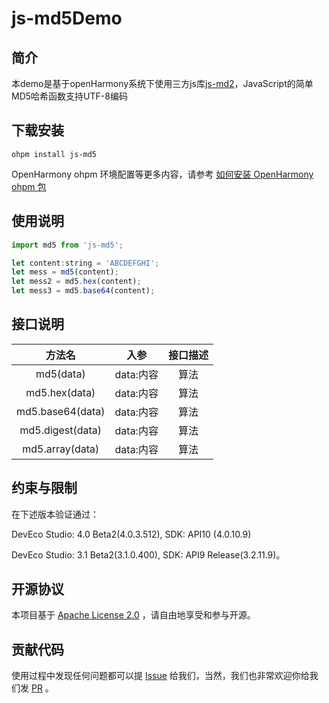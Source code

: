 # js-md5Demo

## 简介
本demo是基于openHarmony系统下使用三方js库[js-md2](https://github.com/emn178/js-md5)，JavaScript的简单MD5哈希函数支持UTF-8编码

## 下载安装
```
ohpm install js-md5
```
OpenHarmony ohpm 环境配置等更多内容，请参考 [如何安装 OpenHarmony ohpm 包](https://gitee.com/openharmony-tpc/docs/blob/master/OpenHarmony_har_usage.md)
## 使用说明

```javascript
import md5 from 'js-md5';

let content:string = 'ABCDEFGHI';
let mess = md5(content);
let mess2 = md5.hex(content);
let mess3 = md5.base64(content);
```

## 接口说明

|    方法名    |    入参     | 接口描述 |
|:---------:|:---------:|:----:|
| md5(data) | data:内容 |  算法  |
| md5.hex(data) | data:内容 |  算法  |
| md5.base64(data) | data:内容 |  算法  |
| md5.digest(data) | data:内容 |  算法  |
| md5.array(data) | data:内容 |  算法  |


## 约束与限制
在下述版本验证通过：

DevEco Studio: 4.0 Beta2(4.0.3.512), SDK: API10 (4.0.10.9)

DevEco Studio: 3.1 Beta2(3.1.0.400), SDK: API9 Release(3.2.11.9)。

## 开源协议

本项目基于 [Apache License 2.0](https://gitee.com/openharmony-tpc/openharmony_tpc_samples/tree/master/js-md5Demo/LICENSE) ，请自由地享受和参与开源。

## 贡献代码

使用过程中发现任何问题都可以提 [Issue](https://gitee.com/openharmony-tpc/openharmony_tpc_samples/issues) 给我们，当然，我们也非常欢迎你给我们发 [PR](https://gitee.com/openharmony-tpc/openharmony_tpc_samples/pulls) 。